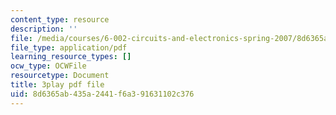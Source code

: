 ```yaml
---
content_type: resource
description: ''
file: /media/courses/6-002-circuits-and-electronics-spring-2007/8d6365ab435a2441f6a391631102c376_Nijya-QJ45Y.pdf
file_type: application/pdf
learning_resource_types: []
ocw_type: OCWFile
resourcetype: Document
title: 3play pdf file
uid: 8d6365ab-435a-2441-f6a3-91631102c376
---
```


